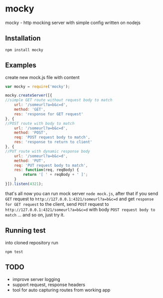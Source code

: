 # mocky

mocky - http mocking server with simple config written on nodejs

## Installation

```
npm install mocky
```

## Examples

create new mock.js file with content

```javascript
var mocky = require('mocky');

mocky.createServer([{
//simple GET route without request body to match
	url: '/someurl?a=b&c=d',
	method: 'GET',
	res: 'response for GET request'
}, {
//POST route with body to match
	url: '/someurl?a=b&c=d',
	method: 'POST',
	req: 'POST request body to match',
	res: 'response to return to client'
}, {
//PUT route with dynamic response body
	url: '/someurl?a=b&c=d',
	method: 'PUT',
	req: 'PUT request body to match',
	res: function(req, reqBody) {
		return '[ ' + reqBody + ' ]';
	}
}]).listen(4321);

```

that's all now you can run mock server `node mock.js`, after
that if you send `GET` request to `http://127.0.0.1:4321/someurl?a=b&c=d` and
get `response for GET request` to the client, send `POST` request to
`http://127.0.0.1:4321/someurl?a=b&c=d` with body `POST request body to match`
... and so on, just try it.

## Running test

into cloned repository run

```
npm test
```

## TODO
* improve server logging
* support request, response headers
* tool for auto capturing routes from working app
